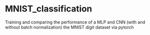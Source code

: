 # MNIST_classification
Training and comparing the performance of a MLP and CNN (with and without batch normalization) the MNIST digit dataset via pytorch
